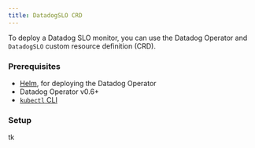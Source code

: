 ```yaml
---
title: DatadogSLO CRD
---
```


To deploy a Datadog SLO monitor, you can use the Datadog Operator and `DatadogSLO` custom resource definition (CRD).

### Prerequisites
- [Helm][1], for deploying the Datadog Operator
- Datadog Operator v0.6+
- [`kubectl` CLI][2]

### Setup

tk

[1]: https://helm.sh/
[2]: https://kubernetes.io/docs/tasks/tools/install-kubectl/
